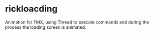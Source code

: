 # rickloacding
Animation for FMX, using Thread to execute commands and during the process the loading screen is animated.
